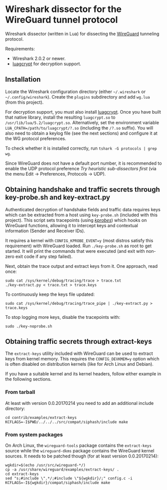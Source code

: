 # Wireshark dissector for the WireGuard tunnel protocol
Wireshark dissector (written in Lua) for dissecting the [WireGuard][1] tunneling
protocol.

Requirements:

 - Wireshark 2.0.2 or newer.
 - [luagcrypt][2] for decryption support.

## Installation
Locate the Wireshark configuration directory (either `~/.wireshark` or
`~/.config/wireshark`). Create the `plugins` subdirectory and add `wg.lua` (from
this project).

For decryption support, you must also install [luagcrypt][2]. Once you have
built that native library, install the resulting `luagcrypt.so` to
`/usr/lib/lua/5.2/luagcrypt.so`. Alternatively, set the environment variable
`LUA_CPATH=/path/to/luagcrypt/?.so` (including the `/?.so` suffix). You will
also need to obtain a keylog file (see the next sections) and configure it at
the WG protocol preferences.

To check whether it is installed correctly, run `tshark -G protocols | grep wg`.

Since WireGuard does not have a default port number, it is recommended to enable
the UDP protocol preference *Try heuristic sub-dissectors first* (via the menu
Edit → Preferences, Protocols → UDP).

## Obtaining handshake and traffic secrets through key-probe.sh and key-extract.py
Authenticated decryption of handshake fields and traffic data requires keys
which can be extracted from a host using `key-probe.sh` (included with this
project). This script sets tracepoints (using [*kprobes*][3]) which hooks on
WireGuard functions, allowing it to intercept keys and contextual information
(Sender and Receiver IDs).

It requires a kernel with `CONFIG_KPROBE_EVENT=y` (most distros satisfy this
requirement) with WireGuard loaded. Run `./key-probe.sh` as root to get started.
It will print the commands that were executed (and exit with non-zero exit code
if any step failed).

Next, obtain the trace output and extract keys from it. One approach, read once:

    sudo cat /sys/kernel/debug/tracing/trace > trace.txt
    ./key-extract.py < trace.txt > trace.keys

To continuously keep the keys file updated:

    sudo cat /sys/kernel/debug/tracing/trace_pipe | ./key-extract.py > trace.keys

To stop logging more keys, disable the tracepoints with:

    sudo ./key-noprobe.sh

## Obtaining traffic secrets through extract-keys
The `extract-keys` utility included with WireGuard can be used to extract keys
from kernel memory.  This requires the `CONFIG_DEVKMEM=y` option which is often
disabled on distribution kernels (like for Arch Linux and Debian).

If you have a suitable kernel and its kernel headers, follow either example in
the following sections.

### From tarball
At least with version 0.0.20170214 you need to add an additional include
directory:

    cd contrib/examples/extract-keys
    KCFLAGS=-I$PWD/../../../src/compat/siphash/include make

### From system packages
On Arch Linux, the `wireguard-tools` package contains the `extract-keys` source
while the `wireguard-dkms` package contains the WireGuard kernel sources. It
needs to be patched though (for at least version 0.0.20170214):

    wgkdir=$(echo /usr/src/wireguard-*/)
    cp -a /usr/share/wireguard/examples/extract-keys/ .
    cd extract-keys
    sed "s;#include \".*/;#include \"${wgkdir}/;" config.c -i
    KCFLAGS=-I${wgkdir}/compat/siphash/include make

 [1]: https://www.wireguard.io/
 [2]: https://github.com/Lekensteyn/luagcrypt
 [3]: https://www.kernel.org/doc/Documentation/trace/kprobetrace.txt
